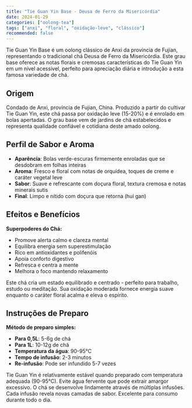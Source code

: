 ```yaml
---
title: "Tie Guan Yin Base - Deusa de Ferro da Misericórdia"
date: 2024-01-29
categories: ["oolong-tea"]
tags: ["anxi", "floral", "oxidação-leve", "clássico"]
recommended: false
---
```


Tie Guan Yin Base é um oolong clássico de Anxi da província de Fujian, representando o tradicional chá Deusa de Ferro da Misericórdia. Este grau base oferece as notas florais e cremosas características do Tie Guan Yin em um nível acessível, perfeito para apreciação diária e introdução a esta famosa variedade de chá.

## Origem

Condado de Anxi, província de Fujian, China. Produzido a partir do cultivar Tie Guan Yin, este chá passa por oxidação leve (15-20%) e é enrolado em bolas apertadas. O grau base vem de jardins de chá estabelecidos e representa qualidade confiável e cotidiana deste amado oolong.

## Perfil de Sabor e Aroma

- **Aparência**: Bolas verde-escuras firmemente enroladas que se desdobram em folhas inteiras
- **Aroma**: Fresco e floral com notas de orquídea, toques de creme e caráter vegetal leve
- **Sabor**: Suave e refrescante com doçura floral, textura cremosa e notas minerais sutis
- **Final**: Limpo e nítido com doçura que retorna (hui gan)

## Efeitos e Benefícios

**Superpoderes do Chá:**
- Promove alerta calmo e clareza mental
- Equilibra energia sem superestimulação
- Rico em antioxidantes e polifenóis
- Apoia conforto digestivo
- Refresca e centra a mente
- Melhora o foco mantendo relaxamento

Este chá cria um estado equilibrado e centrado - perfeito para trabalho, estudo ou meditação. Sua oxidação moderada fornece energia suave enquanto o caráter floral acalma e eleva o espírito.

## Instruções de Preparo

**Método de preparo simples:**
- **Para 0,5L**: 5-6g de chá
- **Para 1L**: 10-12g de chá
- **Temperatura da água**: 90-95°C
- **Tempo de infusão**: 2-3 minutos
- **Re-infusão**: Pode ser infundido 5-7 vezes

Tie Guan Yin é relativamente estável quando preparado com temperatura adequada (90-95°C). Evite água fervente que pode extrair amargor excessivo. O chá se desenvolve lindamente através de múltiplas infusões. Cada infusão revela novas camadas de sabor. Excelente para consumo durante todo o dia.
